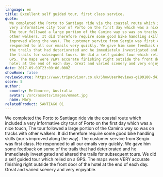 ```yaml
---
language: en
title: Excellent self guided tour, first class service.
quote:
  We completed the Porto to Santiago ride via the coastal route which included a
  very informative city tour of Porto on the first day which was a nice touch,
  The tour followed a large portion of the Camino way so was on tracks with
  other walkers. It did therefore require some good bike handling skills (our's
  improved along the way). The customer service from Sergio was first class. He
  responded to all our emails very quickly. We gave him some feedback on some of
  the trails that had deteriorated and he immediately investigated and altered
  the trails for subsequent tours. We did a self guided tour which relied on a
  GPS. The maps were VERY accurate finishing right outside the front door of the
  hotel at the end of each day. Great and varied scenery and very enjoyable.
date: 2017-09-09T23:00:00.000Z
showHome: false
reviewSource: https://www.tripadvisor.co.uk/ShowUserReviews-g189180-d4105907-r522995137-Top_Bike_tours_Portugal-Porto_Porto_District_Northern_Portugal.html
score: 5
author:
  country: Melbourne, Australia
  avatar: /src/assets/images/emmet.jpg
  name: Mary
relatedProduct: SANTIAGO 01
---
```


We completed the Porto to Santiago ride via the coastal route which included a
very informative city tour of Porto on the first day which was a nice touch, The
tour followed a large portion of the Camino way so was on tracks with other
walkers. It did therefore require some good bike handling skills (our's improved
along the way). The customer service from Sergio was first class. He responded
to all our emails very quickly. We gave him some feedback on some of the trails
that had deteriorated and he immediately investigated and altered the trails for
subsequent tours. We did a self guided tour which relied on a GPS. The maps were
VERY accurate finishing right outside the front door of the hotel at the end of
each day. Great and varied scenery and very enjoyable.
